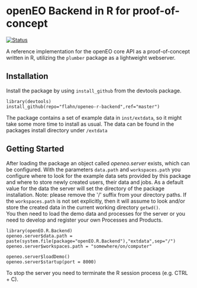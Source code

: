 # openEO Backend in R for proof-of-concept

[![Status](https://img.shields.io/badge/Status-proof--of--concept-yellow.svg)]()

A reference implementation for the openEO core API as a proof-of-concept written in R, utilizing the `plumber` package as a lightweight webserver.

## Installation
Install the package by using `install_github` from the devtools package.

```
library(devtools)
install_github(repo="flahn/openeo-r-backend",ref="master")
```

The package contains a set of example data in `inst/extdata`, so it might take some more time to install as usual. The data can be found in the packages install directory under `/extdata`

## Getting Started
After loading the package an object called _openeo.server_ exists, which can be configured. With the parameters `data.path` and `workspaces.path` you configure where to look for 
the example data sets provided by this package and where to store newly created users, their data and jobs. As a default value for the data the server will set the directory of
the package installation. Note: please remove the '/' suffix from your directory paths. If the `workspaces.path` is not set explicitly, then it will assume to look and/or store the
created data in the current working directory `getwd()`.  
You then need to load the demo data and processes for the server or you need to develop and register your own Processes and Products.

```
library(openEO.R.Backend)
openeo.server$data.path =  paste(system.file(package="openEO.R.Backend"),"extdata",sep="/")
openeo.server$workspaces.path = "somewhere/on/computer"

openeo.server$loadDemo()
openeo.server$startup(port = 8000)
```

To stop the server you need to terminate the R session process (e.g. CTRL + C).

